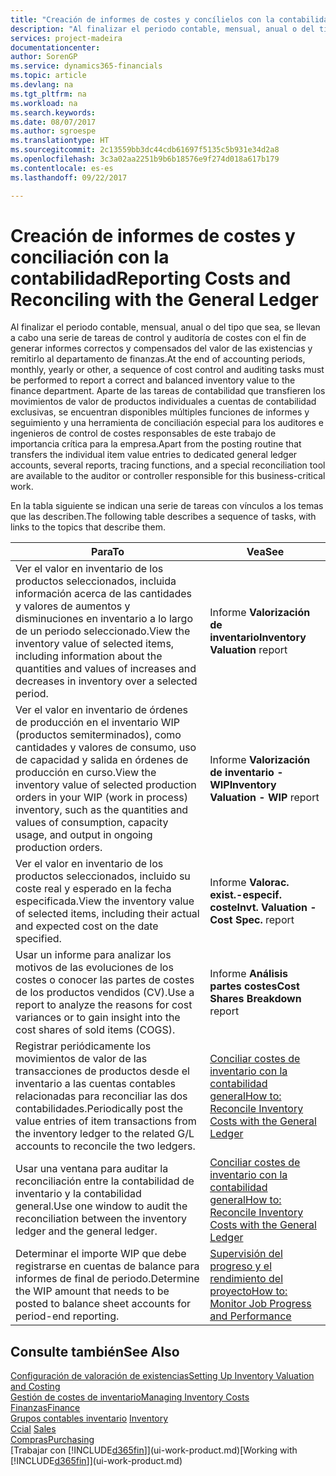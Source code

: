 ```yaml
---
title: "Creación de informes de costes y concílielos con la contabilidad | Documentos de Microsoft"
description: "Al finalizar el periodo contable, mensual, anual o del tipo que sea, se llevan a cabo una serie de tareas de control y auditoría de costes con el fin de generar informes correctos y compensados del valor de las existencias y remitirlo al departamento de finanzas. Aparte de las tareas de contabilidad que transfieren los movimientos de valor de productos individuales a cuentas de contabilidad exclusivas, se encuentran disponibles múltiples funciones de informes y seguimiento y una herramienta de conciliación especial para los auditores e ingenieros de control de costes responsables de este trabajo de importancia crítica para la empresa."
services: project-madeira
documentationcenter: 
author: SorenGP
ms.service: dynamics365-financials
ms.topic: article
ms.devlang: na
ms.tgt_pltfrm: na
ms.workload: na
ms.search.keywords: 
ms.date: 08/07/2017
ms.author: sgroespe
ms.translationtype: HT
ms.sourcegitcommit: 2c13559bb3dc44cdb61697f5135c5b931e34d2a8
ms.openlocfilehash: 3c3a02aa2251b9b6b18576e9f274d018a617b179
ms.contentlocale: es-es
ms.lasthandoff: 09/22/2017

---
```

# <a name="reporting-costs-and-reconciling-with-the-general-ledger"></a><span data-ttu-id="1458e-104">Creación de informes de costes y conciliación con la contabilidad</span><span class="sxs-lookup"><span data-stu-id="1458e-104">Reporting Costs and Reconciling with the General Ledger</span></span>
<span data-ttu-id="1458e-105">Al finalizar el periodo contable, mensual, anual o del tipo que sea, se llevan a cabo una serie de tareas de control y auditoría de costes con el fin de generar informes correctos y compensados del valor de las existencias y remitirlo al departamento de finanzas.</span><span class="sxs-lookup"><span data-stu-id="1458e-105">At the end of accounting periods, monthly, yearly or other, a sequence of cost control and auditing tasks must be performed to report a correct and balanced inventory value to the finance department.</span></span> <span data-ttu-id="1458e-106">Aparte de las tareas de contabilidad que transfieren los movimientos de valor de productos individuales a cuentas de contabilidad exclusivas, se encuentran disponibles múltiples funciones de informes y seguimiento y una herramienta de conciliación especial para los auditores e ingenieros de control de costes responsables de este trabajo de importancia crítica para la empresa.</span><span class="sxs-lookup"><span data-stu-id="1458e-106">Apart from the posting routine that transfers the individual item value entries to dedicated general ledger accounts, several reports, tracing functions, and a special reconciliation tool are available to the auditor or controller responsible for this business-critical work.</span></span>  

 <span data-ttu-id="1458e-107">En la tabla siguiente se indican una serie de tareas con vínculos a los temas que las describen.</span><span class="sxs-lookup"><span data-stu-id="1458e-107">The following table describes a sequence of tasks, with links to the topics that describe them.</span></span>   

|<span data-ttu-id="1458e-108">**Para**</span><span class="sxs-lookup"><span data-stu-id="1458e-108">**To**</span></span>|<span data-ttu-id="1458e-109">**Vea**</span><span class="sxs-lookup"><span data-stu-id="1458e-109">**See**</span></span>|  
|------------|-------------|  
|<span data-ttu-id="1458e-110">Ver el valor en inventario de los productos seleccionados, incluida información acerca de las cantidades y valores de aumentos y disminuciones en inventario a lo largo de un periodo seleccionado.</span><span class="sxs-lookup"><span data-stu-id="1458e-110">View the inventory value of selected items, including information about the quantities and values of increases and decreases in inventory over a selected period.</span></span>|<span data-ttu-id="1458e-111">Informe **Valorización de inventario**</span><span class="sxs-lookup"><span data-stu-id="1458e-111">**Inventory Valuation** report</span></span>|  
|<span data-ttu-id="1458e-112">Ver el valor en inventario de órdenes de producción en el inventario WIP (productos semiterminados), como cantidades y valores de consumo, uso de capacidad y salida en órdenes de producción en curso.</span><span class="sxs-lookup"><span data-stu-id="1458e-112">View the inventory value of selected production orders in your WIP (work in process) inventory, such as the quantities and values of consumption, capacity usage, and output in ongoing production orders.</span></span>|<span data-ttu-id="1458e-113">Informe **Valorización de inventario - WIP**</span><span class="sxs-lookup"><span data-stu-id="1458e-113">**Inventory Valuation - WIP** report</span></span>|  
|<span data-ttu-id="1458e-114">Ver el valor en inventario de los productos seleccionados, incluido su coste real y esperado en la fecha especificada.</span><span class="sxs-lookup"><span data-stu-id="1458e-114">View the inventory value of selected items, including their actual and expected cost on the date specified.</span></span>|<span data-ttu-id="1458e-115">Informe **Valorac. exist.-especif. coste**</span><span class="sxs-lookup"><span data-stu-id="1458e-115">**Invt. Valuation - Cost Spec.** report</span></span>|  
|<span data-ttu-id="1458e-116">Usar un informe para analizar los motivos de las evoluciones de los costes o conocer las partes de costes de los productos vendidos (CV).</span><span class="sxs-lookup"><span data-stu-id="1458e-116">Use a report to analyze the reasons for cost variances or to gain insight into the cost shares of sold items (COGS).</span></span>|<span data-ttu-id="1458e-117">Informe **Análisis partes costes**</span><span class="sxs-lookup"><span data-stu-id="1458e-117">**Cost Shares Breakdown** report</span></span>|  
|<span data-ttu-id="1458e-118">Registrar periódicamente los movimientos de valor de las transacciones de productos desde el inventario a las cuentas contables relacionadas para reconciliar las dos contabilidades.</span><span class="sxs-lookup"><span data-stu-id="1458e-118">Periodically post the value entries of item transactions from the inventory ledger to the related G/L accounts to reconcile the two ledgers.</span></span>|[<span data-ttu-id="1458e-119">Conciliar costes de inventario con la contabilidad general</span><span class="sxs-lookup"><span data-stu-id="1458e-119">How to: Reconcile Inventory Costs with the General Ledger</span></span>](finance-how-to-post-inventory-costs-to-the-general-ledger.md)|  
|<span data-ttu-id="1458e-120">Usar una ventana para auditar la reconciliación entre la contabilidad de inventario y la contabilidad general.</span><span class="sxs-lookup"><span data-stu-id="1458e-120">Use one window to audit the reconciliation between the inventory ledger and the general ledger.</span></span>|[<span data-ttu-id="1458e-121">Conciliar costes de inventario con la contabilidad general</span><span class="sxs-lookup"><span data-stu-id="1458e-121">How to: Reconcile Inventory Costs with the General Ledger</span></span>](finance-how-to-post-inventory-costs-to-the-general-ledger.md)|  
|<span data-ttu-id="1458e-122">Determinar el importe WIP que debe registrarse en cuentas de balance para informes de final de periodo.</span><span class="sxs-lookup"><span data-stu-id="1458e-122">Determine the WIP amount that needs to be posted to balance sheet accounts for period-end reporting.</span></span>|[<span data-ttu-id="1458e-123">Supervisión del progreso y el rendimiento del proyecto</span><span class="sxs-lookup"><span data-stu-id="1458e-123">How to: Monitor Job Progress and Performance</span></span>](projects-how-monitor-progress-performance.md)|

## <a name="see-also"></a><span data-ttu-id="1458e-124">Consulte también</span><span class="sxs-lookup"><span data-stu-id="1458e-124">See Also</span></span>  
[<span data-ttu-id="1458e-125">Configuración de valoración de existencias</span><span class="sxs-lookup"><span data-stu-id="1458e-125">Setting Up Inventory Valuation and Costing</span></span>](finance-set-up-inventory-valuation-and-costing.md)  
[<span data-ttu-id="1458e-126">Gestión de costes de inventario</span><span class="sxs-lookup"><span data-stu-id="1458e-126">Managing Inventory Costs</span></span>](finance-manage-inventory-costs.md)  
[<span data-ttu-id="1458e-127">Finanzas</span><span class="sxs-lookup"><span data-stu-id="1458e-127">Finance</span></span>](finance.md)  
<span data-ttu-id="1458e-128">[Grupos contables inventario](inventory-manage-inventory.md) </span><span class="sxs-lookup"><span data-stu-id="1458e-128">[Inventory](inventory-manage-inventory.md) </span></span>  
<span data-ttu-id="1458e-129">[Ccial](sales-manage-sales.md) </span><span class="sxs-lookup"><span data-stu-id="1458e-129">[Sales](sales-manage-sales.md) </span></span>  
[<span data-ttu-id="1458e-130">Compras</span><span class="sxs-lookup"><span data-stu-id="1458e-130">Purchasing</span></span>](purchasing-manage-purchasing.md)  
<span data-ttu-id="1458e-131">[Trabajar con [!INCLUDE[d365fin](includes/d365fin_md.md)]](ui-work-product.md)</span><span class="sxs-lookup"><span data-stu-id="1458e-131">[Working with [!INCLUDE[d365fin](includes/d365fin_md.md)]](ui-work-product.md)</span></span>

